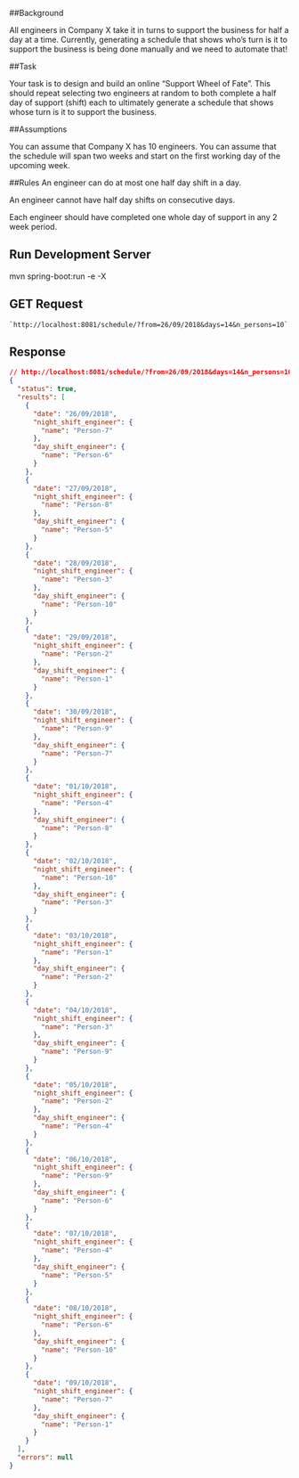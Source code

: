 
##Background

  All engineers in Company X take it in turns to support the business for half a day at a time. Currently,
  generating a schedule that shows who’s turn is it to support the business is being done manually
  and we need to automate that!

##Task

  Your task is to design and build an online “Support Wheel of Fate”. This should repeat selecting two
  engineers at random to both complete a half day of support (shift) each to ultimately generate a
  schedule that shows whose turn is it to support the business.

##Assumptions

You can assume that Company X has 10 engineers.
You can assume that the schedule will span two weeks and start on the first working day of the
upcoming week.

##Rules
An engineer can do at most one half day shift in a day.

An engineer cannot have half day shifts on consecutive days.

Each engineer should have completed one whole day of support in any 2 week period.

## Run Development Server

mvn spring-boot:run -e -X

## GET Request
   
    `http://localhost:8081/schedule/?from=26/09/2018&days=14&n_persons=10`
   
## Response

```json
// http://localhost:8081/schedule/?from=26/09/2018&days=14&n_persons=10
{
  "status": true,
  "results": [
    {
      "date": "26/09/2018",
      "night_shift_engineer": {
        "name": "Person-7"
      },
      "day_shift_engineer": {
        "name": "Person-6"
      }
    },
    {
      "date": "27/09/2018",
      "night_shift_engineer": {
        "name": "Person-8"
      },
      "day_shift_engineer": {
        "name": "Person-5"
      }
    },
    {
      "date": "28/09/2018",
      "night_shift_engineer": {
        "name": "Person-3"
      },
      "day_shift_engineer": {
        "name": "Person-10"
      }
    },
    {
      "date": "29/09/2018",
      "night_shift_engineer": {
        "name": "Person-2"
      },
      "day_shift_engineer": {
        "name": "Person-1"
      }
    },
    {
      "date": "30/09/2018",
      "night_shift_engineer": {
        "name": "Person-9"
      },
      "day_shift_engineer": {
        "name": "Person-7"
      }
    },
    {
      "date": "01/10/2018",
      "night_shift_engineer": {
        "name": "Person-4"
      },
      "day_shift_engineer": {
        "name": "Person-8"
      }
    },
    {
      "date": "02/10/2018",
      "night_shift_engineer": {
        "name": "Person-10"
      },
      "day_shift_engineer": {
        "name": "Person-3"
      }
    },
    {
      "date": "03/10/2018",
      "night_shift_engineer": {
        "name": "Person-1"
      },
      "day_shift_engineer": {
        "name": "Person-2"
      }
    },
    {
      "date": "04/10/2018",
      "night_shift_engineer": {
        "name": "Person-3"
      },
      "day_shift_engineer": {
        "name": "Person-9"
      }
    },
    {
      "date": "05/10/2018",
      "night_shift_engineer": {
        "name": "Person-2"
      },
      "day_shift_engineer": {
        "name": "Person-4"
      }
    },
    {
      "date": "06/10/2018",
      "night_shift_engineer": {
        "name": "Person-9"
      },
      "day_shift_engineer": {
        "name": "Person-6"
      }
    },
    {
      "date": "07/10/2018",
      "night_shift_engineer": {
        "name": "Person-4"
      },
      "day_shift_engineer": {
        "name": "Person-5"
      }
    },
    {
      "date": "08/10/2018",
      "night_shift_engineer": {
        "name": "Person-6"
      },
      "day_shift_engineer": {
        "name": "Person-10"
      }
    },
    {
      "date": "09/10/2018",
      "night_shift_engineer": {
        "name": "Person-7"
      },
      "day_shift_engineer": {
        "name": "Person-1"
      }
    }
  ],
  "errors": null
}
```